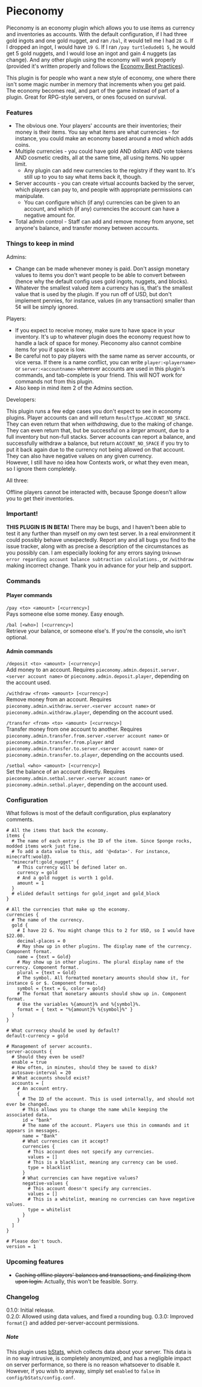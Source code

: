 # Pieconomy

Pieconomy is an economy plugin which allows you to use items as currency and inventories as accounts. With the default configuration, if I had three gold ingots and one gold nugget, and ran `/bal`, it would tell me I had `28 G`. If I dropped an ingot, I would have `19 G`. If I ran `/pay turtledude01 5`, he would get 5 gold nuggets, and I would lose an ingot and gain 4 nuggets (as change). And any other plugin using the economy will work properly (provided it's written properly and follows the [Economy Best Practices][1]).  

This plugin is for people who want a new style of economy, one where there isn't some magic number in memory that increments when you get paid. The economy becomes real, and part of the game instead of part of a plugin. Great for RPG-style servers, or ones focused on survival.

### Features

* The obvious one. Your players' accounts are their inventories; their money is their items. You say what items are what currencies - for instance, you could make an economy based around a mod which adds coins.
* Multiple currencies - you could have gold AND dollars AND vote tokens AND cosmetic credits, all at the same time, all using items. No upper limit.
    * Any plugin can add new currencies to the registry if they want to. It's still up to you to say what items back it, though.
* Server accounts - you can create virtual accounts backed by the server, which players can pay to, and people with appropriate permissions can manipulate.
    * You can configure which (if any) currencies can be given to an account, and which (if any) currencies the account can have a negative amount for.
* Total admin control - Staff can add and remove money from anyone, set anyone's balance, and transfer money between accounts. 
  
### Things to keep in mind

Admins:  

* Change can be made whenever money is paid. Don't assign monetary values to items you don't want people to be able to convert between (hence why the default config uses gold ingots, nuggets, and blocks).
* Whatever the smallest valued item a currency has is, that's the smallest value that is used by the plugin. If you run off of USD, but don't implement pennies, for instance, values (in any transaction) smaller than 5&cent; will be simply ignored.
  
Players:  

* If you expect to receive money, make sure to have space in your inventory. It's up to whatever plugin does the economy request how to handle a lack of space for money. Pieconomy also cannot combine items for you if space is low.
* Be careful not to pay players with the same name as server accounts, or vice versa. If there is a name conflict, you can write `player:<playername>` or `server:<accountname>` wherever accounts are used in this plugin's commands, and tab-complete is your friend. This will NOT work for commands not from this plugin.
* Also keep in mind item 2 of the Admins section.

Developers:  

This plugin runs a few edge cases you don't expect to see in economy plugins. Player accounts can and will return `ResultType.ACCOUNT_NO_SPACE`. They can even return that when _withdrawing_, due to the making of change. They can even return that, but be successful on a _larger_ amount, due to a full inventory but non-full stacks. Server accounts can report a balance, and successfully withdraw a balance, but return `ACCOUNT_NO_SPACE` if you try to put it back again due to the currency not being allowed on that account. They can also have negative values on any given currency.  
However, I still have no idea how Contexts work, or what they even mean, so I ignore them completely.  

All three:  

Offline players cannot be interacted with, because Sponge doesn't allow you to get their inventories.

### Important!

**THIS PLUGIN IS IN BETA!** There may be bugs, and I haven't been able to test it any further than myself on my own test server. In a real environment it could possibly behave unexpectedly. Report any and all bugs you find to the issue tracker, along with as precise a description of the circumstances as you possibly can. I am especially looking for any errors saying `Unknown error regarding account balance subtraction calculations.`, or `/withdraw` making incorrect change. Thank you in advance for your help and support.

### Commands

#### Player commands

`/pay <to> <amount> [<currency>]`  
Pays someone else some money. Easy enough.  

`/bal [<who>] [<currency>]`  
Retrieve your balance, or someone else's. If you're the console, `who` isn't optional.  

#### Admin commands

`/deposit <to> <amount> [<currency>]`  
Add money to an account. Requires `pieconomy.admin.deposit.server.<server account name>` or `pieconomy.admin.deposit.player`, depending on the account used.  

`/withdraw <from> <amount> [<currency>]`  
Remove money from an account. Requires `pieconomy.admin.withdraw.server.<server account name>` or `pieconomy.admin.withdraw.player`, depending on the account used.  

`/transfer <from> <to> <amount> [<currency>]`  
Transfer money from one account to another. Requires `pieconomy.admin.transfer.from.server.<server account name>` or `pieconomy.admin.transfer.from.player` and `pieconomy.admin.transfer.to.server.<server account name>` or `pieconomy.admin.transfer.to.player`, depending on the accounts used.  

`/setbal <who> <amount> [<currency>]`  
Set the balance of an account directly. Requires `pieconomy.admin.setbal.server.<server account name>` or `pieconomy.admin.setbal.player`, depending on the account used.
  
### Configuration

What follows is most of the default configuration, plus explanatory comments.

```hocon
# All the items that back the economy.
items {
  # The name of each entry is the ID of the item. Since Sponge rocks, modded items work just fine.
  # To add a data value to this, add '@<data>'. For instance, minecraft:wool@3.
  "minecraft:gold_nugget" {
    # This currency will be defined later on.
    currency = gold
    # And a gold nugget is worth 1 gold.
    amount = 1
  }
  # elided default settings for gold_ingot and gold_block
}

# All the currencies that make up the economy.
currencies {
  # The name of the currency.
  gold {
    # I have 22 G. You might change this to 2 for USD, so I would have $22.00.
    decimal-places = 0
    # May show up in other plugins. The display name of the currency. Component format.
    name = {text = Gold}
    # May show up in other plugins. The plural display name of the currency. Component format.
    plural = {text = Gold}
    # The symbol. All formatted monetary amounts should show it, for instance G or $. Component format.
    symbol = {text = G, color = gold}
    # The format that monetary amounts should show up in. Component format.
    # Use the variables %{amount}% and %{symbol}%.
    format = { text = "%{amount}% %{symbol}%" }
  }
}

# What currency should be used by default?
default-currency = gold

# Management of server accounts.
server-accounts {
  # Should they even be used?
  enable = true
  # How often, in minutes, should they be saved to disk?
  autosave-interval = 20
  # What accounts should exist?
  accounts = [
    # An account entry.
    {
      # The ID of the account. This is used internally, and should not ever be changed.
      # This allows you to change the name while keeping the associated data.
      id = "bank"
      # The name of the account. Players use this in commands and it appears in messages.
      name = "Bank"
      # What currencies can it accept?
      currencies {
        # This account does not specify any currencies.
        values = []
        # This is a blacklist, meaning any currency can be used.
        type = blacklist
      }
      # What currencies can have negative values?
      negative-values {
        # This account doesn't specify any currencies.
        values = []
        # This is a whitelist, meaning no currencies can have negative values.
        type = whitelist
      }
    }
  ]
}

# Please don't touch.
version = 1
```

### Upcoming features

* ~~Caching offline players' balances and transactions, and finalizing them upon login.~~ Actually, this won't be feasible. Sorry.

### Changelog

0.1.0: Initial release.  
0.2.0: Allowed using data values, and fixed a rounding bug.
0.3.0: Improved `format{}` and added per-server-account permissions.

##### Note

This plugin uses [bStats][2], which collects data about your server. This data is in no way intrusive, is completely anonymized, and has a negligible impact on server performance, so there is no reason whatsoever to disable it. However, if you wish to anyway, simply set `enabled` to `false` in `config/bStats/config.conf`.

[1]: https://docs.spongepowered.org/stable/en/plugin/economy/practices.html
[2]: https://bstats.org/
